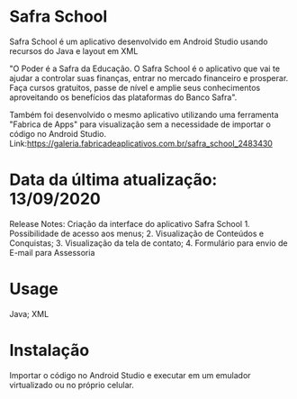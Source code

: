 # Safra School

Safra School é um aplicativo desenvolvido em Android Studio usando recursos do Java e layout em XML

"O Poder é a Safra da Educação.
O Safra School é o aplicativo que vai te ajudar a controlar suas finanças, entrar no mercado financeiro e prosperar.
Faça cursos gratuitos, passe de nível e amplie seus conhecimentos aproveitando os benefícios das plataformas do Banco Safra".


Também foi desenvolvido o mesmo aplicativo utilizando uma ferramenta "Fabrica de Apps" para visualização sem a necessidade de importar o código no Android Studio.
Link:https://galeria.fabricadeaplicativos.com.br/safra_school_2483430


# Data da última atualização: 13/09/2020

Release Notes:
Criação da interface do aplicativo Safra School
	1. Possibilidade de acesso aos menus;
	2. Visualização de Conteúdos e Conquistas;
	3. Visualização da tela de contato;
	4. Formulário para envio de E-mail para Assessoria

# Usage
Java; XML

# Instalação

Importar o código no Android Studio e executar em um emulador virtualizado ou no próprio celular.
